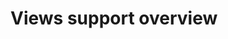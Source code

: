 <!--
/**
 * @name            Overview
 * @namespace       doc.views
 * @type            Markdown
 * @platform        md
 * @status          stable
 * @menu            Documentation / Views           /doc/views/overview
 *
 * @since           2.0.0
 * @author    Olivier Bossel <olivier.bossel@gmail.com> (https://olivierbossel.com)
 */
-->

<!-- image -->

<!-- header -->
##### 



# Views support overview

